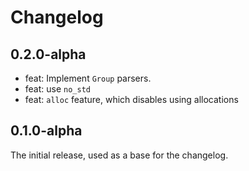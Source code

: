 # Changelog

## 0.2.0-alpha
- feat: Implement `Group` parsers.
- feat: use `no_std`
- feat: `alloc` feature, which disables using allocations

## 0.1.0-alpha
The initial release, used as a base for the changelog.